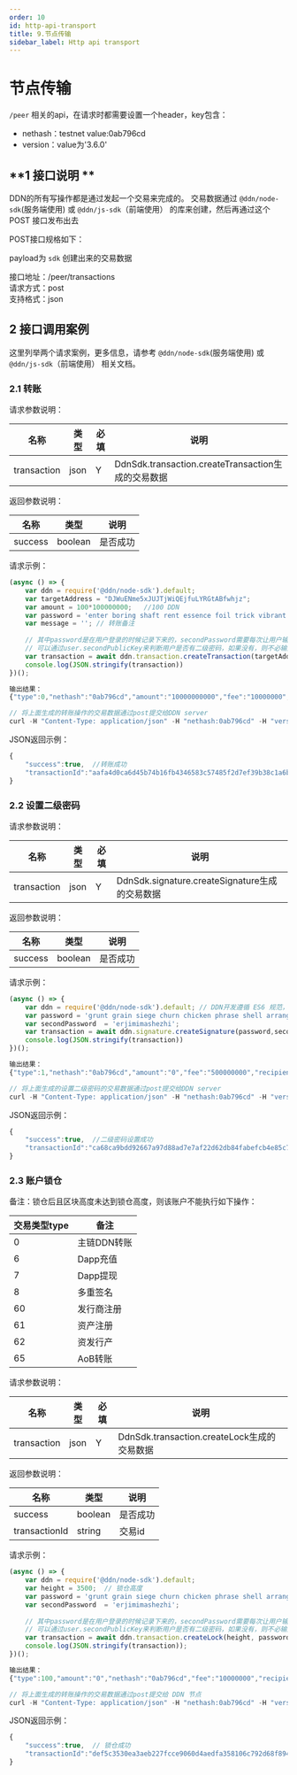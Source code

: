 ```yaml
---
order: 10
id: http-api-transport
title: 9.节点传输
sidebar_label: Http api transport
---
```


# **节点传输**

`/peer` 相关的api，在请求时都需要设置一个header，key包含：

 - nethash：testnet value:0ab796cd  
 - version：value为'3.6.0'  

## **1 接口说明 **
DDN的所有写操作都是通过发起一个交易来完成的。 
交易数据通过 `@ddn/node-sdk`(服务端使用) 或 `@ddn/js-sdk`（前端使用） 的库来创建，然后再通过这个 POST 接口发布出去

POST接口规格如下：

payload为 `sdk` 创建出来的交易数据

接口地址：/peer/transactions  
请求方式：post   
支持格式：json  

## **2 接口调用案例**

这里列举两个请求案例，更多信息，请参考 `@ddn/node-sdk`(服务端使用) 或 `@ddn/js-sdk`（前端使用） 相关文档。

### **2.1 转账**
请求参数说明：  

|名称	|类型   |必填 |说明              |   
|------ |-----  |---  |----              |   
|transaction|json|Y|DdnSdk.transaction.createTransaction生成的交易数据|

返回参数说明：   

|名称	|类型   |说明              |   
|------ |-----  |----              |   
|success|boolean  |是否成功 |  
   
   
请求示例：   
```js   
(async () => {
    var ddn = require('@ddn/node-sdk').default;   
    var targetAddress = "DJWuENme5xJUJTjWiQEjfuLYRGtABfwhjz";  
    var amount = 100*100000000;   //100 DDN
    var password = 'enter boring shaft rent essence foil trick vibrant fabric quote indoor output';  
    var message = ''; // 转账备注
    
    // 其中password是在用户登录的时候记录下来的，secondPassword需要每次让用户输入
    // 可以通过user.secondPublicKey来判断用户是否有二级密码，如果没有，则不必输入，以下几个交易类型类似
    var transaction = await ddn.transaction.createTransaction(targetAddress, amount, message, password);       
    console.log(JSON.stringify(transaction))  
})();

输出结果：
{"type":0,"nethash":"0ab796cd","amount":"10000000000","fee":"10000000","recipientId":"DJWuENme5xJUJTjWiQEjfuLYRGtABfwhjz","message":"","timestamp":89376938,"asset":{},"senderPublicKey":"daeee33def7eef0c7ba06ec66eda7204437ba88ace8f04e4a6aa4d7bfbd18bc1","signature":"bd084b04ba085d0198d4fcd6b04e7a556ff917cdfe3038098a759a8434b18ace8a4367c59c36a260676dff0d8bd6047cc010a6608f4dad7d2efb90a58813a802","id":"aafa4d0ca6d45b74b16fb4346583c57485f2d7ef39b38c1a6b902a3bde873b734cd1d70c84cdd6c40e7ec9880e778581b0e7a8bb7282be3205a3680645028d34"}

// 将上面生成的转账操作的交易数据通过post提交给DDN server
curl -H "Content-Type: application/json" -H "nethash:0ab796cd" -H "version:''" -k -X POST -d '{"transaction":{"type":0,"nethash":"0ab796cd","amount":"10000000000","fee":"10000000","recipientId":"DJWuENme5xJUJTjWiQEjfuLYRGtABfwhjz","message":"","timestamp":89376938,"asset":{},"senderPublicKey":"daeee33def7eef0c7ba06ec66eda7204437ba88ace8f04e4a6aa4d7bfbd18bc1","signature":"bd084b04ba085d0198d4fcd6b04e7a556ff917cdfe3038098a759a8434b18ace8a4367c59c36a260676dff0d8bd6047cc010a6608f4dad7d2efb90a58813a802","id":"aafa4d0ca6d45b74b16fb4346583c57485f2d7ef39b38c1a6b902a3bde873b734cd1d70c84cdd6c40e7ec9880e778581b0e7a8bb7282be3205a3680645028d34"}}' http://127.0.0.1:8001/peer/transactions
```
   
JSON返回示例：   
```js  
{
    "success":true,  //转账成功
    "transactionId":"aafa4d0ca6d45b74b16fb4346583c57485f2d7ef39b38c1a6b902a3bde873b734cd1d70c84cdd6c40e7ec9880e778581b0e7a8bb7282be3205a3680645028d34"
}		
```

### **2.2 设置二级密码**
请求参数说明： 

|名称	|类型   |必填 |说明              |   
|------ |-----  |---  |----              |   
|transaction|json|Y|DdnSdk.signature.createSignature生成的交易数据|

返回参数说明：   

|名称	|类型   |说明              |   
|------ |-----  |----              |   
|success|boolean  |是否成功 |  
   
   
请求示例：   
```js   
(async () => {
    var ddn = require('@ddn/node-sdk').default; // DDN开发遵循 ES6 规范，这里调用使用的 commenjs 规范，所以需要有 default 字段。如果使用 ES6 规范，import ddn from '@ddn/node-sdk' 即可
    var password = 'grunt grain siege churn chicken phrase shell arrange fox recipe scan tube';  
    var secondPassword  = 'erjimimashezhi';  
    var transaction = await ddn.signature.createSignature(password,secondPassword);       
    console.log(JSON.stringify(transaction))  
})();

输出结果：
{"type":1,"nethash":"0ab796cd","amount":"0","fee":"500000000","recipientId":null,"senderPublicKey":"ab8c0af3b048dac4d32ad779f79c47948c2a0a0577b89ca7eba58ae321f04695","timestamp":89377134,"asset":{"signature":{"publicKey":"17059bce8c510b2a1ca768b6672efe5b3e61c225c35f55ba127b36c108e3da68"}},"signature":"0e41bc889dd2d7516426714263990268d1355a8fc46ecaafc8d40d80d3a6b85fc7404c5410db67a20e448313886e39e46892ff5de63a572c011ddf44940f6c0b","id":"ca68ca9bdd92667a97d88ad7e7af22d62db84fabefcb4e85c72f335d8fefe0f0c173ab48023e3d4f94c0da9789fdf67b85c52cb3d2dae4b6038bb276a6a440c5"}

// 将上面生成的设置二级密码的交易数据通过post提交给DDN server
curl -H "Content-Type: application/json" -H "nethash:0ab796cd" -H "version:''" -k -X POST -d '{"transaction":{"type":1,"nethash":"0ab796cd","amount":"0","fee":"500000000","recipientId":null,"senderPublicKey":"ab8c0af3b048dac4d32ad779f79c47948c2a0a0577b89ca7eba58ae321f04695","timestamp":89377134,"asset":{"signature":{"publicKey":"17059bce8c510b2a1ca768b6672efe5b3e61c225c35f55ba127b36c108e3da68"}},"signature":"0e41bc889dd2d7516426714263990268d1355a8fc46ecaafc8d40d80d3a6b85fc7404c5410db67a20e448313886e39e46892ff5de63a572c011ddf44940f6c0b","id":"ca68ca9bdd92667a97d88ad7e7af22d62db84fabefcb4e85c72f335d8fefe0f0c173ab48023e3d4f94c0da9789fdf67b85c52cb3d2dae4b6038bb276a6a440c5"}}' http://127.0.0.1:8001/peer/transactions   
```
   
JSON返回示例：   
```js  
{
    "success":true,  //二级密码设置成功
    "transactionId":"ca68ca9bdd92667a97d88ad7e7af22d62db84fabefcb4e85c72f335d8fefe0f0c173ab48023e3d4f94c0da9789fdf67b85c52cb3d2dae4b6038bb276a6a440c5"
}	
```



### **2.3 账户锁仓**
备注：锁仓后且区块高度未达到锁仓高度，则该账户不能执行如下操作：

|交易类型type|备注|
|----|----|
|0|主链DDN转账|
|6|Dapp充值|
|7|Dapp提现|
|8|多重签名|
|60|发行商注册|
|61|资产注册|
|62|资发行产|
|65|AoB转账|

请求参数说明：  

|名称	|类型   |必填 |说明              |   
|------ |-----  |---  |----              |   
|transaction|json|Y|DdnSdk.transaction.createLock生成的交易数据|

返回参数说明：   

|名称	|类型   |说明              |   
|------ |-----  |----              |   
|success|boolean  |是否成功 |  
|transactionId|string|交易id|
   
   
请求示例：   
```js   
(async () => {
    var ddn = require('@ddn/node-sdk').default;   
    var height = 3500;  // 锁仓高度
    var password = 'grunt grain siege churn chicken phrase shell arrange fox recipe scan tube';
    var secondPassword  = 'erjimimashezhi';
    
    // 其中password是在用户登录的时候记录下来的，secondPassword需要每次让用户输入
    // 可以通过user.secondPublicKey来判断用户是否有二级密码，如果没有，则不必输入，以下几个交易类型类似
    var transaction = await ddn.transaction.createLock(height, password, secondPassword || undefined);       
    console.log(JSON.stringify(transaction));
})();

输出结果：
{"type":100,"amount":"0","nethash":"0ab796cd","fee":"10000000","recipientId":null,"args":["3500"],"timestamp":89377929,"asset":{},"senderPublicKey":"ab8c0af3b048dac4d32ad779f79c47948c2a0a0577b89ca7eba58ae321f04695","signature":"628ad7d1565af3e2a0558f43b2614ce37c40b9681021ae76c9cb68e17409f716b96b6f12bc646ae7942957c7416e75145c033229b5050f36f6c5a46302a41c0f","sign_signature":"800bafae76152a7ac4988a348a7829d973df0ea7d28fea00557b81a31d3d23e5a27c6fdbda47206fe536fb704b013dc07998ac2d8da91075f74ef3229db4770c","id":"def5c3530ea3aeb227fcce9060d4aedfa358106c792d68f894f8fba5df8ae4bb12c2a57f11463724206406e0a2e4b67901c785e9c49c3fd10571025063a6e3b6"}

// 将上面生成的转账操作的交易数据通过post提交给 DDN 节点
curl -H "Content-Type: application/json" -H "nethash:0ab796cd" -H "version:''" -k -X POST -d '{"transaction":{"type":100,"amount":"0","nethash":"0ab796cd","fee":"10000000","recipientId":null,"args":["3500"],"timestamp":89377929,"asset":{},"senderPublicKey":"ab8c0af3b048dac4d32ad779f79c47948c2a0a0577b89ca7eba58ae321f04695","signature":"628ad7d1565af3e2a0558f43b2614ce37c40b9681021ae76c9cb68e17409f716b96b6f12bc646ae7942957c7416e75145c033229b5050f36f6c5a46302a41c0f","sign_signature":"800bafae76152a7ac4988a348a7829d973df0ea7d28fea00557b81a31d3d23e5a27c6fdbda47206fe536fb704b013dc07998ac2d8da91075f74ef3229db4770c","id":"def5c3530ea3aeb227fcce9060d4aedfa358106c792d68f894f8fba5df8ae4bb12c2a57f11463724206406e0a2e4b67901c785e9c49c3fd10571025063a6e3b6"}}' http://localhost:8001/peer/transactions && echo 
```
   
JSON返回示例：   
```js  
{
    "success":true,  // 锁仓成功
    "transactionId":"def5c3530ea3aeb227fcce9060d4aedfa358106c792d68f894f8fba5df8ae4bb12c2a57f11463724206406e0a2e4b67901c785e9c49c3fd10571025063a6e3b6"
}		
```
